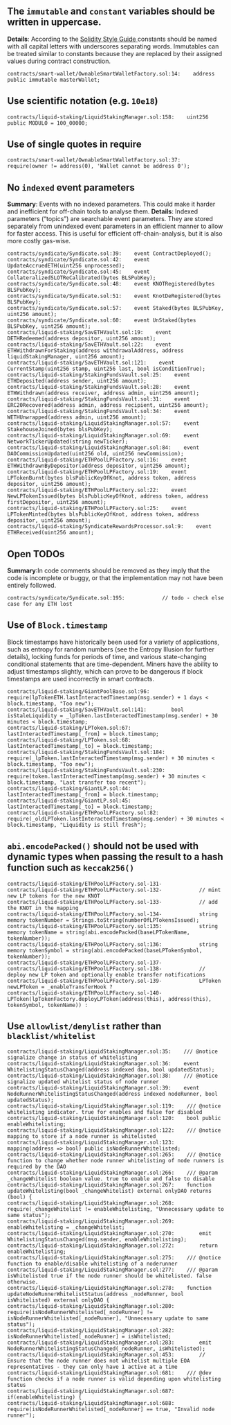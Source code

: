 

## The `immutable` and `constant` variables should be written in uppercase.
**Details**: According to the [Solidity](https://docs.soliditylang.org/en/v0.8.10/style-guide.html#constants)[ ](https://docs.soliditylang.org/en/v0.8.10/style-guide.html#constants)[Style](https://docs.soliditylang.org/en/v0.8.10/style-guide.html#constants)[ ](https://docs.soliditylang.org/en/v0.8.10/style-guide.html#constants)[Guide](https://docs.soliditylang.org/en/v0.8.10/style-guide.html#constants)[ ](https://docs.soliditylang.org/en/v0.8.10/style-guide.html#constants)constants should be named with all capital letters with underscores separating words. Immutables can be treated similar to constants because they are replaced by their assigned values during contract construction.
```solidity
contracts/smart-wallet/OwnableSmartWalletFactory.sol:14:    address public immutable masterWallet;
```

## Use scientific notation (e.g. `10e18`)
```solidity
contracts/liquid-staking/LiquidStakingManager.sol:158:    uint256 public MODULO = 100_00000;
```

## Use of single quotes in require
```solidity
contracts/smart-wallet/OwnableSmartWalletFactory.sol:37:        require(owner != address(0), 'Wallet cannot be address 0');
```
## No `indexed` event parameters
**Summary**: Events with no indexed parameters. This could make it harder and inefficient for off-chain tools to analyse them.
**Details**: Indexed parameters (“topics”) are searchable event parameters. They are stored separately from unindexed event parameters in an efficient manner to allow for faster access. This is useful for efficient off-chain-analysis, but it is also more costly gas-wise.
```solidity
contracts/syndicate/Syndicate.sol:39:    event ContractDeployed();
contracts/syndicate/Syndicate.sol:42:    event UpdateAccruedETH(uint256 unprocessed);
contracts/syndicate/Syndicate.sol:45:    event CollateralizedSLOTReCalibrated(bytes BLSPubKey);
contracts/syndicate/Syndicate.sol:48:    event KNOTRegistered(bytes BLSPubKey);
contracts/syndicate/Syndicate.sol:51:    event KnotDeRegistered(bytes BLSPubKey);
contracts/syndicate/Syndicate.sol:57:    event Staked(bytes BLSPubKey, uint256 amount);
contracts/syndicate/Syndicate.sol:60:    event UnStaked(bytes BLSPubKey, uint256 amount);
contracts/liquid-staking/SavETHVault.sol:19:    event DETHRedeemed(address depositor, uint256 amount);
contracts/liquid-staking/SavETHVault.sol:22:    event ETHWithdrawnForStaking(address withdrawalAddress, address liquidStakingManager, uint256 amount);
contracts/liquid-staking/SavETHVault.sol:121:    event CurrentStamp(uint256 stamp, uint256 last, bool isConditionTrue);
contracts/liquid-staking/StakingFundsVault.sol:25:    event ETHDeposited(address sender, uint256 amount);
contracts/liquid-staking/StakingFundsVault.sol:28:    event ETHWithdrawn(address receiver, address admin, uint256 amount);
contracts/liquid-staking/StakingFundsVault.sol:31:    event ERC20Recovered(address admin, address recipient, uint256 amount);
contracts/liquid-staking/StakingFundsVault.sol:34:    event WETHUnwrapped(address admin, uint256 amount);
contracts/liquid-staking/LiquidStakingManager.sol:57:    event StakehouseJoined(bytes blsPubKey);
contracts/liquid-staking/LiquidStakingManager.sol:69:    event NetworkTickerUpdated(string newTicker);
contracts/liquid-staking/LiquidStakingManager.sol:84:    event DAOCommissionUpdated(uint256 old, uint256 newCommission);
contracts/liquid-staking/ETHPoolLPFactory.sol:16:    event ETHWithdrawnByDepositor(address depositor, uint256 amount);
contracts/liquid-staking/ETHPoolLPFactory.sol:19:    event LPTokenBurnt(bytes blsPublicKeyOfKnot, address token, address depositor, uint256 amount);
contracts/liquid-staking/ETHPoolLPFactory.sol:22:    event NewLPTokenIssued(bytes blsPublicKeyOfKnot, address token, address firstDepositor, uint256 amount);
contracts/liquid-staking/ETHPoolLPFactory.sol:25:    event LPTokenMinted(bytes blsPublicKeyOfKnot, address token, address depositor, uint256 amount);
contracts/liquid-staking/SyndicateRewardsProcessor.sol:9:    event ETHReceived(uint256 amount);
```


## Open TODOs
**Summary**:In code comments should be removed as they imply that the code is incomplete or buggy, or that the implementation may not have been entirely followed.
```solidity
contracts/syndicate/Syndicate.sol:195:            // todo - check else case for any ETH lost
```

## Use of `Block.timestamp`
Block timestamps have historically been used for a variety of applications, such as entropy for random numbers (see the Entropy Illusion for further details), locking funds for periods of time, and various state-changing conditional statements that are time-dependent. Miners have the ability to adjust timestamps slightly, which can prove to be dangerous if block timestamps are used incorrectly in smart contracts.
```solidity
contracts/liquid-staking/GiantPoolBase.sol:96:        require(lpTokenETH.lastInteractedTimestamp(msg.sender) + 1 days < block.timestamp, "Too new");
contracts/liquid-staking/SavETHVault.sol:141:        bool isStaleLiquidity = _lpToken.lastInteractedTimestamp(msg.sender) + 30 minutes < block.timestamp;
contracts/liquid-staking/LPToken.sol:67:        lastInteractedTimestamp[_from] = block.timestamp;
contracts/liquid-staking/LPToken.sol:68:        lastInteractedTimestamp[_to] = block.timestamp;
contracts/liquid-staking/StakingFundsVault.sol:184:        require(_lpToken.lastInteractedTimestamp(msg.sender) + 30 minutes < block.timestamp, "Too new");
contracts/liquid-staking/StakingFundsVault.sol:230:            require(token.lastInteractedTimestamp(msg.sender) + 30 minutes < block.timestamp, "Last transfer too recent");
contracts/liquid-staking/GiantLP.sol:44:        lastInteractedTimestamp[_from] = block.timestamp;
contracts/liquid-staking/GiantLP.sol:45:        lastInteractedTimestamp[_to] = block.timestamp;
contracts/liquid-staking/ETHPoolLPFactory.sol:82:        require(_oldLPToken.lastInteractedTimestamp(msg.sender) + 30 minutes < block.timestamp, "Liquidity is still fresh");
```


## `abi.encodePacked()` should not be used with dynamic types when passing the result to a hash function such as `keccak256()`
```solidity
contracts/liquid-staking/ETHPoolLPFactory.sol-131-            
contracts/liquid-staking/ETHPoolLPFactory.sol-132-            // mint new LP tokens for the new KNOT
contracts/liquid-staking/ETHPoolLPFactory.sol-133-            // add the KNOT in the mapping
contracts/liquid-staking/ETHPoolLPFactory.sol-134-            string memory tokenNumber = Strings.toString(numberOfLPTokensIssued);
contracts/liquid-staking/ETHPoolLPFactory.sol:135:            string memory tokenName = string(abi.encodePacked(baseLPTokenName, tokenNumber));
contracts/liquid-staking/ETHPoolLPFactory.sol:136:            string memory tokenSymbol = string(abi.encodePacked(baseLPTokenSymbol, tokenNumber));
contracts/liquid-staking/ETHPoolLPFactory.sol-137-
contracts/liquid-staking/ETHPoolLPFactory.sol-138-            // deploy new LP token and optionally enable transfer notifications
contracts/liquid-staking/ETHPoolLPFactory.sol-139-            LPToken newLPToken = _enableTransferHook ?
contracts/liquid-staking/ETHPoolLPFactory.sol-140-                             LPToken(lpTokenFactory.deployLPToken(address(this), address(this), tokenSymbol, tokenName)) :
```


## Use `allowlist/denylist` rather than `blacklist/whitelist`
```solidity
contracts/liquid-staking/LiquidStakingManager.sol:35:    /// @notice signalize change in status of whitelisting
contracts/liquid-staking/LiquidStakingManager.sol:36:    event WhitelistingStatusChanged(address indexed dao, bool updatedStatus);
contracts/liquid-staking/LiquidStakingManager.sol:38:    /// @notice signalize updated whitelist status of node runner
contracts/liquid-staking/LiquidStakingManager.sol:39:    event NodeRunnerWhitelistingStatusChanged(address indexed nodeRunner, bool updatedStatus);
contracts/liquid-staking/LiquidStakingManager.sol:119:    /// @notice whitelisting indicator. true for enables and false for disabled
contracts/liquid-staking/LiquidStakingManager.sol:120:    bool public enableWhitelisting;
contracts/liquid-staking/LiquidStakingManager.sol:122:    /// @notice mapping to store if a node runner is whitelisted
contracts/liquid-staking/LiquidStakingManager.sol:123:    mapping(address => bool) public isNodeRunnerWhitelisted;
contracts/liquid-staking/LiquidStakingManager.sol:265:    /// @notice function to change whether node runner whitelisting of node runners is required by the DAO
contracts/liquid-staking/LiquidStakingManager.sol:266:    /// @param _changeWhitelist boolean value. true to enable and false to disable
contracts/liquid-staking/LiquidStakingManager.sol:267:    function updateWhitelisting(bool _changeWhitelist) external onlyDAO returns (bool) {
contracts/liquid-staking/LiquidStakingManager.sol:268:        require(_changeWhitelist != enableWhitelisting, "Unnecessary update to same status");
contracts/liquid-staking/LiquidStakingManager.sol:269:        enableWhitelisting = _changeWhitelist;
contracts/liquid-staking/LiquidStakingManager.sol:270:        emit WhitelistingStatusChanged(msg.sender, enableWhitelisting);
contracts/liquid-staking/LiquidStakingManager.sol:272:        return enableWhitelisting;
contracts/liquid-staking/LiquidStakingManager.sol:275:    /// @notice function to enable/disable whitelisting of a noderunner
contracts/liquid-staking/LiquidStakingManager.sol:277:    /// @param isWhitelisted true if the node runner should be whitelisted. false otherwise.
contracts/liquid-staking/LiquidStakingManager.sol:278:    function updateNodeRunnerWhitelistStatus(address _nodeRunner, bool isWhitelisted) external onlyDAO {
contracts/liquid-staking/LiquidStakingManager.sol:280:        require(isNodeRunnerWhitelisted[_nodeRunner] != isNodeRunnerWhitelisted[_nodeRunner], "Unnecessary update to same status");
contracts/liquid-staking/LiquidStakingManager.sol:282:        isNodeRunnerWhitelisted[_nodeRunner] = isWhitelisted;
contracts/liquid-staking/LiquidStakingManager.sol:283:        emit NodeRunnerWhitelistingStatusChanged(_nodeRunner, isWhitelisted);
contracts/liquid-staking/LiquidStakingManager.sol:453:        // Ensure that the node runner does not whitelist multiple EOA representatives - they can only have 1 active at a time
contracts/liquid-staking/LiquidStakingManager.sol:681:    /// @dev function checks if a node runner is valid depending upon whitelisting status
contracts/liquid-staking/LiquidStakingManager.sol:687:        if(enableWhitelisting) {
contracts/liquid-staking/LiquidStakingManager.sol:688:            require(isNodeRunnerWhitelisted[_nodeRunner] == true, "Invalid node runner");
```